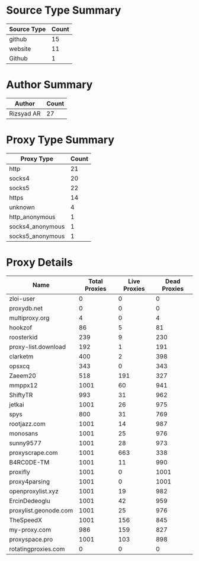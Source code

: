# Source Type Summary

| Source Type | Count |
|-------------|-------|
| github | 15 |
| website | 11 |
| Github | 1 |


# Author Summary

| Author | Count |
|--------|-------|
| Rizsyad AR | 27 |


# Proxy Type Summary

| Proxy Type | Count |
|------------|-------|
| http | 21 |
| socks4 | 20 |
| socks5 | 22 |
| https | 14 |
| unknown | 4 |
| http_anonymous | 1 |
| socks4_anonymous | 1 |
| socks5_anonymous | 1 |


# Proxy Details

| Name | Total Proxies | Live Proxies | Dead Proxies |
|------|---------------|--------------|---------------|
| zloi-user | 0 | 0 | 0 |
| proxydb.net | 0 | 0 | 0 |
| multiproxy.org | 4 | 0 | 4 |
| hookzof | 86 | 5 | 81 |
| roosterkid | 239 | 9 | 230 |
| proxy-list.download | 192 | 1 | 191 |
| clarketm | 400 | 2 | 398 |
| opsxcq | 343 | 0 | 343 |
| Zaeem20 | 518 | 191 | 327 |
| mmppx12 | 1001 | 60 | 941 |
| ShiftyTR | 993 | 31 | 962 |
| jetkai | 1001 | 26 | 975 |
| spys | 800 | 31 | 769 |
| rootjazz.com | 1001 | 14 | 987 |
| monosans | 1001 | 25 | 976 |
| sunny9577 | 1001 | 28 | 973 |
| proxyscrape.com | 1001 | 663 | 338 |
| B4RC0DE-TM | 1001 | 11 | 990 |
| proxifly | 1001 | 0 | 1001 |
| proxy4parsing | 1001 | 0 | 1001 |
| openproxylist.xyz | 1001 | 19 | 982 |
| ErcinDedeoglu | 1001 | 42 | 959 |
| proxylist.geonode.com | 1001 | 25 | 976 |
| TheSpeedX | 1001 | 156 | 845 |
| my-proxy.com | 986 | 159 | 827 |
| proxyspace.pro | 1001 | 103 | 898 |
| rotatingproxies.com | 0 | 0 | 0 |
